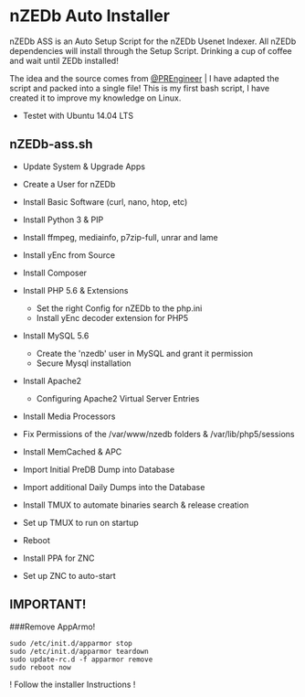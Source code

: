 # nZEDb Auto Installer
nZEDb ASS is an Auto Setup Script for the nZEDb Usenet Indexer. All nZEDb dependencies will install through the Setup Script.
Drinking a cup of coffee and wait until ZEDb installed!

The idea and the source comes from [@PREngineer](https://github.com/PREngineer) | I have adapted the script and packed into a single file! This is my first bash script, I have created it to improve my knowledge on Linux.

* Testet with Ubuntu 14.04 LTS

## nZEDb-ass.sh

* Update System & Upgrade Apps
* Create a User for nZEDb
* Install Basic Software (curl, nano, htop, etc)
* Install Python 3 & PIP
* Install ffmpeg, mediainfo, p7zip-full, unrar and lame
* Install yEnc from Source
* Install Composer
* Install PHP 5.6 & Extensions
  * Set the right Config for nZEDb to the php.ini
  * Install yEnc decoder extension for PHP5
* Install MySQL 5.6
  * Create the 'nzedb' user in MySQL and grant it permission
  * Secure Mysql installation
* Install Apache2
  * Configuring Apache2 Virtual Server Entries
* Install Media Processors
* Fix Permissions of the /var/www/nzedb folders & /var/lib/php5/sessions
* Install MemCached & APC
* Import Initial PreDB Dump into Database
* Import additional Daily Dumps into the Database
* Install TMUX to automate binaries search & release creation
* Set up TMUX to run on startup
* Reboot


* Install PPA for ZNC
* Set up ZNC to auto-start

## IMPORTANT!

###Remove AppArmo!
```
sudo /etc/init.d/apparmor stop
sudo /etc/init.d/apparmor teardown
sudo update-rc.d -f apparmor remove
sudo reboot now
```

! Follow the installer Instructions !
